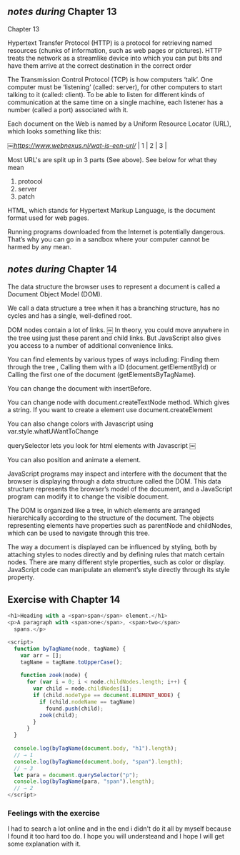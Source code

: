 ## _notes during_ Chapter 13

Chapter 13

Hypertext Transfer Protocol (HTTP) is a protocol for retrieving named resources (chunks of information, 
such as web pages or pictures). HTTP treats the network as a streamlike device into which you can put bits 
and have them arrive at the correct destination in the correct order

The Transmission Control Protocol (TCP) is how computers ‘talk’. One computer must be ‘listening’ (called: server), 
for other computers to start talking to it (called: client). To be able to listen for different kinds of communication 
at the same time on a single machine, each listener has a number (called a port) associated with it.

Each document on the Web is named by a Uniform Resource Locator (URL), which looks something like this:

_￼https://www.webnexus.nl/wat-is-een-url/_
|    1  |        2      |       3       |

Most URL's are split up in 3 parts (See above). See below for what they mean
1. protocol
2. server
3. patch

HTML, which stands for Hypertext Markup Language, is the document format used for web pages.

Running programs downloaded from the Internet is potentially dangerous. That’s why you can go in a 
sandbox where your computer cannot be harmed by any mean.

## _notes during_ Chapter 14

The data structure the browser uses to represent a document is called a Document Object Model (DOM).

We call a data structure a tree when it has a branching structure, has no cycles and has a single, well-defined root.

DOM nodes contain a lot of links.
￼
In theory, you could move anywhere in the tree using just these parent and child links. 
But JavaScript also gives you access to a number of additional convenience links. 

You can find elements by various types of ways including: Finding them through the tree , 
Calling them with a ID (document.getElementById) or Calling the first one of the document (getElementsByTagName). 

You can change the document with insertBefore. 

You can change node with document.createTextNode method. Which gives a string.
If you want to create a element use document.createElement

You can also change colors with Javascript using var.style.whatUWantToChange

querySelector lets you look for html elements with Javascript
￼

You can also position and animate a element.


JavaScript programs may inspect and interfere with the document that the browser is displaying through a 
data structure called the DOM. This data structure represents the browser’s model of the document, and a 
JavaScript program can modify it to change the visible document.

The DOM is organized like a tree, in which elements are arranged hierarchically according to the structure 
of the document. The objects representing elements have properties such as parentNode and childNodes, which 
can be used to navigate through this tree.

The way a document is displayed can be influenced by styling, both by attaching styles to nodes directly and 
by defining rules that match certain nodes. There are many different style properties, such as color or display. 
JavaScript code can manipulate an element’s style directly through its style property.

## Exercise with Chapter 14
```javascript
<h1>Heading with a <span>span</span> element.</h1>
<p>A paragraph with <span>one</span>, <span>two</span>
  spans.</p>

<script>
  function byTagName(node, tagName) {
    var arr = [];
    tagName = tagName.toUpperCase();
 
  	function zoek(node) {
      for (var i = 0; i < node.childNodes.length; i++) {
        var child = node.childNodes[i];
        if (child.nodeType == document.ELEMENT_NODE) {
          if (child.nodeName == tagName)
            found.push(child);
          zoek(child);
        }
      }
  }
    
  console.log(byTagName(document.body, "h1").length);
  // → 1
  console.log(byTagName(document.body, "span").length);
  // → 3
  let para = document.querySelector("p");
  console.log(byTagName(para, "span").length);
  // → 2
</script>
```

### Feelings with the exercise
I had to search a lot online and in the end i didn't do it all by myself because I found it too hard too do. I hope you
will understeand and I hope I will get some explanation with it.
